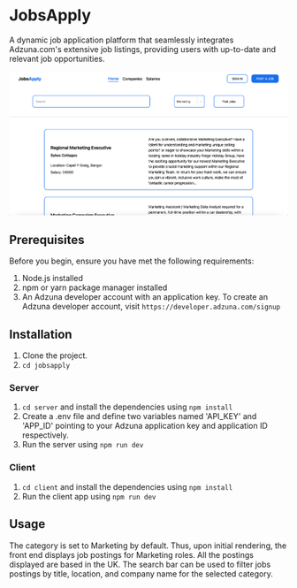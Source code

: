 # JobsApply 

A dynamic job application platform that seamlessly integrates Adzuna.com's extensive job listings, providing users with up-to-date and relevant job opportunities.

<img src='./client/public/ss.png' alt='Screenshot' width='1000'>

## Prerequisites
Before you begin, ensure you have met the following requirements:
1. Node.js installed
2. npm or yarn package manager installed
3. An Adzuna developer account with an application key. To create an Adzuna developer account, visit `https://developer.adzuna.com/signup` 

## Installation

1. Clone the project.
2. `cd jobsapply`

### Server

1. `cd server` and install the dependencies using `npm install`
2. Create a .env file and define two variables named 'API_KEY' and 'APP_ID' pointing to your Adzuna application key and application ID respectively.
3. Run the server using `npm run dev`

### Client

1. `cd client` and install the dependencies using `npm install`
2. Run the client app using `npm run dev`

## Usage
The category is set to Marketing by default. Thus, upon initial rendering, the front end displays job postings for Marketing roles. All the postings displayed are based in the UK. The search bar can be used to filter jobs postings by title, location, and company name for the selected category.



